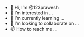 - 👋 Hi, I’m @123prawesh
- 👀 I’m interested in ...
- 🌱 I’m currently learning ...
- 💞️ I’m looking to collaborate on ...
- 📫 How to reach me ...

<!---
123prawesh/123prawesh is a ✨ special ✨ repository because its `README.md` (this file) appears on your GitHub profile.
You can click the Preview link to take a look at your changes.
--->
